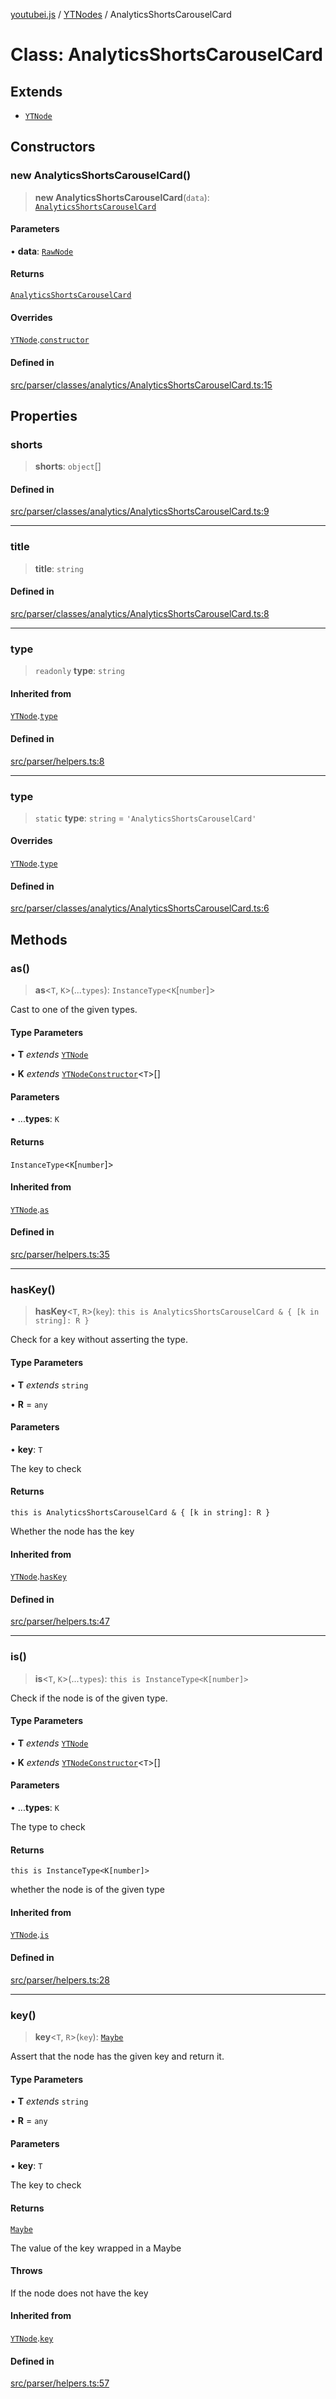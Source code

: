 [youtubei.js](../../../README.md) / [YTNodes](../README.md) / AnalyticsShortsCarouselCard

# Class: AnalyticsShortsCarouselCard

## Extends

- [`YTNode`](../../Helpers/classes/YTNode.md)

## Constructors

### new AnalyticsShortsCarouselCard()

> **new AnalyticsShortsCarouselCard**(`data`): [`AnalyticsShortsCarouselCard`](AnalyticsShortsCarouselCard.md)

#### Parameters

• **data**: [`RawNode`](../../APIResponseTypes/type-aliases/RawNode.md)

#### Returns

[`AnalyticsShortsCarouselCard`](AnalyticsShortsCarouselCard.md)

#### Overrides

[`YTNode`](../../Helpers/classes/YTNode.md).[`constructor`](../../Helpers/classes/YTNode.md#constructors)

#### Defined in

[src/parser/classes/analytics/AnalyticsShortsCarouselCard.ts:15](https://github.com/LuanRT/YouTube.js/blob/305a398158a6cac82e6ef288fed4bf1661c89d52/src/parser/classes/analytics/AnalyticsShortsCarouselCard.ts#L15)

## Properties

### shorts

> **shorts**: `object`[]

#### Defined in

[src/parser/classes/analytics/AnalyticsShortsCarouselCard.ts:9](https://github.com/LuanRT/YouTube.js/blob/305a398158a6cac82e6ef288fed4bf1661c89d52/src/parser/classes/analytics/AnalyticsShortsCarouselCard.ts#L9)

***

### title

> **title**: `string`

#### Defined in

[src/parser/classes/analytics/AnalyticsShortsCarouselCard.ts:8](https://github.com/LuanRT/YouTube.js/blob/305a398158a6cac82e6ef288fed4bf1661c89d52/src/parser/classes/analytics/AnalyticsShortsCarouselCard.ts#L8)

***

### type

> `readonly` **type**: `string`

#### Inherited from

[`YTNode`](../../Helpers/classes/YTNode.md).[`type`](../../Helpers/classes/YTNode.md#type)

#### Defined in

[src/parser/helpers.ts:8](https://github.com/LuanRT/YouTube.js/blob/305a398158a6cac82e6ef288fed4bf1661c89d52/src/parser/helpers.ts#L8)

***

### type

> `static` **type**: `string` = `'AnalyticsShortsCarouselCard'`

#### Overrides

[`YTNode`](../../Helpers/classes/YTNode.md).[`type`](../../Helpers/classes/YTNode.md#type-1)

#### Defined in

[src/parser/classes/analytics/AnalyticsShortsCarouselCard.ts:6](https://github.com/LuanRT/YouTube.js/blob/305a398158a6cac82e6ef288fed4bf1661c89d52/src/parser/classes/analytics/AnalyticsShortsCarouselCard.ts#L6)

## Methods

### as()

> **as**\<`T`, `K`\>(...`types`): `InstanceType`\<`K`\[`number`\]\>

Cast to one of the given types.

#### Type Parameters

• **T** *extends* [`YTNode`](../../Helpers/classes/YTNode.md)

• **K** *extends* [`YTNodeConstructor`](../../Helpers/interfaces/YTNodeConstructor.md)\<`T`\>[]

#### Parameters

• ...**types**: `K`

#### Returns

`InstanceType`\<`K`\[`number`\]\>

#### Inherited from

[`YTNode`](../../Helpers/classes/YTNode.md).[`as`](../../Helpers/classes/YTNode.md#as)

#### Defined in

[src/parser/helpers.ts:35](https://github.com/LuanRT/YouTube.js/blob/305a398158a6cac82e6ef288fed4bf1661c89d52/src/parser/helpers.ts#L35)

***

### hasKey()

> **hasKey**\<`T`, `R`\>(`key`): `this is AnalyticsShortsCarouselCard & { [k in string]: R }`

Check for a key without asserting the type.

#### Type Parameters

• **T** *extends* `string`

• **R** = `any`

#### Parameters

• **key**: `T`

The key to check

#### Returns

`this is AnalyticsShortsCarouselCard & { [k in string]: R }`

Whether the node has the key

#### Inherited from

[`YTNode`](../../Helpers/classes/YTNode.md).[`hasKey`](../../Helpers/classes/YTNode.md#haskey)

#### Defined in

[src/parser/helpers.ts:47](https://github.com/LuanRT/YouTube.js/blob/305a398158a6cac82e6ef288fed4bf1661c89d52/src/parser/helpers.ts#L47)

***

### is()

> **is**\<`T`, `K`\>(...`types`): `this is InstanceType<K[number]>`

Check if the node is of the given type.

#### Type Parameters

• **T** *extends* [`YTNode`](../../Helpers/classes/YTNode.md)

• **K** *extends* [`YTNodeConstructor`](../../Helpers/interfaces/YTNodeConstructor.md)\<`T`\>[]

#### Parameters

• ...**types**: `K`

The type to check

#### Returns

`this is InstanceType<K[number]>`

whether the node is of the given type

#### Inherited from

[`YTNode`](../../Helpers/classes/YTNode.md).[`is`](../../Helpers/classes/YTNode.md#is)

#### Defined in

[src/parser/helpers.ts:28](https://github.com/LuanRT/YouTube.js/blob/305a398158a6cac82e6ef288fed4bf1661c89d52/src/parser/helpers.ts#L28)

***

### key()

> **key**\<`T`, `R`\>(`key`): [`Maybe`](../../Helpers/classes/Maybe.md)

Assert that the node has the given key and return it.

#### Type Parameters

• **T** *extends* `string`

• **R** = `any`

#### Parameters

• **key**: `T`

The key to check

#### Returns

[`Maybe`](../../Helpers/classes/Maybe.md)

The value of the key wrapped in a Maybe

#### Throws

If the node does not have the key

#### Inherited from

[`YTNode`](../../Helpers/classes/YTNode.md).[`key`](../../Helpers/classes/YTNode.md#key)

#### Defined in

[src/parser/helpers.ts:57](https://github.com/LuanRT/YouTube.js/blob/305a398158a6cac82e6ef288fed4bf1661c89d52/src/parser/helpers.ts#L57)

